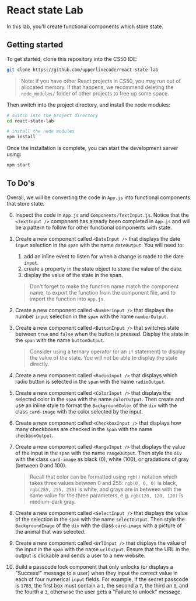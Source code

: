 # React state Lab

In this lab, you'll create functional components which store state.

## Getting started

To get started, clone this repository into the CS50 IDE:

```bash
git clone https://github.com/upperlinecode/react-state-lab
```

> Note: if you have other React projects in CS50, you may run out of allocated memory. If that happens, we recommend deleting the `node_modules/` folder of other projects to free up some space.

Then switch into the project directory, and install the node modules:

```bash
# switch into the project directory
cd react-state-lab

# install the node modules
npm install
```

Once the installation is complete, you can start the development server using:

```bash
npm start
```

## To Do's

Overall, we will be converting the code in `App.js` into functional components that store state.

0. Inspect the code in `App.js` and `Components/TextInput.js`. Notice that the `<TextInput />` component has already been completed in `App.js` and will be a pattern to follow for other functional components with state.

1. Create a new component called `<DateInput />` that displays the date `input` selection in the `span` with the name `dateOutput`. You will need to:
	1. add an inline event to listen for when a change is made to the date `input`.
	2. create a property in the state object to store the value of the date.
	3. display the value of the state in the span.


	> Don't forget to make the function name match the component name, to export the function from the component file, and to import the function into `App.js`.

2. Create a new component called `<NumberInput />` that displays the number `input` selection in the `span` with the name `numberOutput`.

3. Create a new component called `<ButtonInput />` that switches state between `true` and `false` when the button is pressed. Display the state in the `span` with the name `buttonOutput`.

	> Consider using a ternary operator (or an `if` statement) to display the value of the state. You will not be able to display the state directly.

4. Create a new component called `<RadioInput />` that displays which radio button is selected in the `span` with the name `radioOutput`.

5. Create a new component called `<ColorInput />` that displays the selected color in the `span` with the name `colorOutput`. Then create and use an inline style to format the `BackgroundColor` of the `div` with the class `card-image` with the color selected by the input.

6. Create a new component called `<CheckboxInput />` that displays how many checkboxes are checked in the `span` with the name `checkboxOutput`.

7. Create a new component called `<RangeInput />` that displays the value of the input in the `span` with the name `rangeOutput`. Then style the `div` with the class `card-image` as black (0), white (100), or gradations of gray (between 0 and 100).

	> Recall that color can be formatted using `rgb()` notation which takes three values between 0 and 255: `rgb(0, 0, 0)` is black, `rgb(255, 255, 255)` is white, and grays are in between with the same value for the three parameters, e.g. `rgb(120, 120, 120)` is medium-dark gray.

8. Create a new component called `<SelectInput />` that displays the value of the selection in the `span` with the name `selectOutput`. Then style the `BackgroundImage` of the `div` with the class `card-image` with a picture of the animal that was selected.

9. Create a new component called `<UrlInput />` that displays the value of the input in the `span` with the name `urlOutput`. Ensure that the URL in the output is clickable and sends a user to a new website.

10. Build a passcode lock component that only unlocks (or displays a "Success!" message to a user) when they input the correct value in each of four numerical `input` fields. For example, if the secret passcode is `1783`, the first box must contain a `1`, the second a `7`, the third an `8`, and the fourth a `3`, otherwise the user gets a "Failure to unlock" message.

